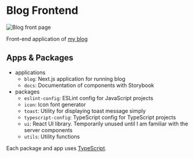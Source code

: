 # Blog Frontend

![Blog front page](https://github.com/marshall-ku/assets/assets/72745119/a9add532-4f7c-4504-98dd-5d9c823077a0)

Front-end application of [my blog](https://marshallku.com/)

## Apps & Packages

- applications
  - `blog`: Next.js application for running blog
  - `docs`: Documentation of components with Storybook
- packages
  - `eslint-config`: ESLint config for JavaScript projects
  - `icon`: Icon font generator
  - `toast`: Utility for displaying toast message simply
  - `typescript-config`: TypeScript config for TypeScript projects
  - `ui`: React UI library. Temporarily unused until I am familiar with the server components
  - `utils`: Utility functions

Each package and app uses [TypeScript](https://www.typescriptlang.org/).
